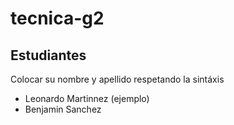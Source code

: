 # tecnica-g2

## Estudiantes
Colocar su nombre y apellido respetando la sintáxis

- Leonardo Martinnez (ejemplo)
- Benjamin Sanchez
